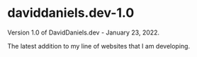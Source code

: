# daviddaniels.dev-1.0

Version 1.0 of DavidDaniels.dev - January 23, 2022.

The latest addition to my line of websites that I am developing.
